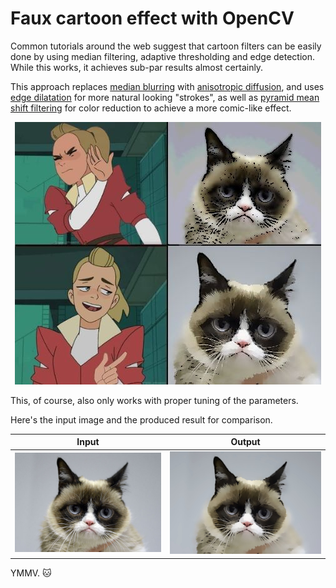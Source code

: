 # Faux cartoon effect with OpenCV

Common tutorials around the web suggest that cartoon filters can be easily done by using median filtering,
adaptive thresholding and edge detection. While this works, it achieves sub-par results almost certainly.

This approach replaces [median blurring](https://docs.opencv.org/3.4/d4/d86/group__imgproc__filter.html#ga564869aa33e58769b4469101aac458f9)
with [anisotropic diffusion](https://docs.opencv.org/3.4/df/d2d/group__ximgproc.html#gaffedd976e0a8efb5938107acab185ec2),
and uses [edge dilatation](https://docs.opencv.org/3.4/d4/d86/group__imgproc__filter.html#ga4ff0f3318642c4f469d0e11f242f3b6c)
for more natural looking "strokes", as well as
[pyramid mean shift filtering](https://docs.opencv.org/3.4/d4/d86/group__imgproc__filter.html#ga9fabdce9543bd602445f5db3827e4cc0)
for color reduction to achieve a more comic-like effect.

<div align="center" style="text-align: center">
    <img src="cartoonify.jpg" alt="Cartoonified Grumpy Cat" />
</div>

This, of course, also only works with proper tuning of the parameters.

Here's the input image and the produced result for comparison.

| Input               | Output                  |
|---------------------|-------------------------|
| ![](grumpy-cat.jpg) | ![](cartoonified.jpg)   |

YMMV. 🐱
